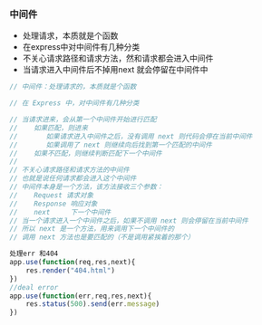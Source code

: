 ### 中间件

- 处理请求，本质就是个函数
- 在express中对中间件有几种分类
- 不关心请求路径和请求方法，然和请求都会进入中间件
- 当请求进入中间件后不掉用next 就会停留在中间件中

```javascript
// 中间件：处理请求的，本质就是个函数

// 在 Express 中，对中间件有几种分类

// 当请求进来，会从第一个中间件开始进行匹配
//    如果匹配，则进来
//       如果请求进入中间件之后，没有调用 next 则代码会停在当前中间件
//       如果调用了 next 则继续向后找到第一个匹配的中间件
//    如果不匹配，则继续判断匹配下一个中间件
//    
// 不关心请求路径和请求方法的中间件
// 也就是说任何请求都会进入这个中间件
// 中间件本身是一个方法，该方法接收三个参数：
//    Request 请求对象
//    Response 响应对象
//    next     下一个中间件
// 当一个请求进入一个中间件之后，如果不调用 next 则会停留在当前中间件
// 所以 next 是一个方法，用来调用下一个中间件的
// 调用 next 方法也是要匹配的（不是调用紧挨着的那个）

```

```javascript
处理err 和404
app.use(function(req,res,next){
    res.render("404.html")
})
//deal error
app.use(function(err,req,res,next){
    res.status(500).send(err.message)
})

```

